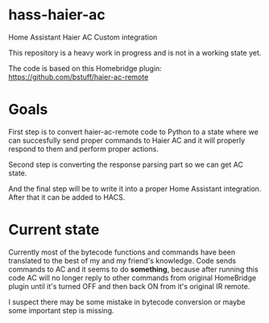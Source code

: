 # hass-haier-ac

Home Assistant Haier AC Custom integration

This repository is a heavy work in progress and is not in a working state yet.

The code is based on this Homebridge plugin: https://github.com/bstuff/haier-ac-remote

# Goals 

First step is to convert haier-ac-remote code to Python to a state where we can succesfully send proper commands to Haier AC and it will properly respond to them and perform proper actions.

Second step is converting the response parsing part so we can get AC state.

And the final step will be to write it into a proper Home Assistant integration. After that it can be added to HACS.

# Current state

Currently most of the bytecode functions and commands have been translated to the best of my and my friend's knowledge. Code sends commands to AC and it seems to do **something**, because after running this code AC will no longer reply to other commands from original HomeBridge plugin until it's turned OFF and then back ON from it's original IR remote.

I suspect there may be some mistake in bytecode conversion or maybe some important step is missing.